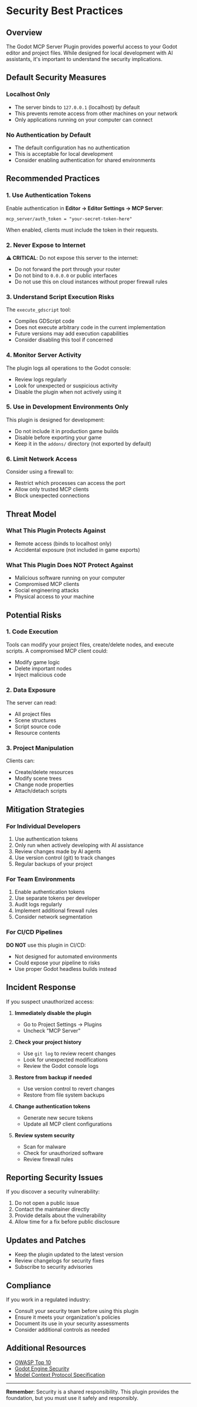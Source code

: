 # Security Best Practices

## Overview

The Godot MCP Server Plugin provides powerful access to your Godot editor and project files. While designed for local development with AI assistants, it's important to understand the security implications.

## Default Security Measures

### Localhost Only
- The server binds to `127.0.0.1` (localhost) by default
- This prevents remote access from other machines on your network
- Only applications running on your computer can connect

### No Authentication by Default
- The default configuration has no authentication
- This is acceptable for local development
- Consider enabling authentication for shared environments

## Recommended Practices

### 1. Use Authentication Tokens

Enable authentication in **Editor → Editor Settings → MCP Server**:

```
mcp_server/auth_token = "your-secret-token-here"
```

When enabled, clients must include the token in their requests.

### 2. Never Expose to Internet

**⚠️ CRITICAL**: Do not expose this server to the internet:
- Do not forward the port through your router
- Do not bind to `0.0.0.0` or public interfaces
- Do not use this on cloud instances without proper firewall rules

### 3. Understand Script Execution Risks

The `execute_gdscript` tool:
- Compiles GDScript code
- Does not execute arbitrary code in the current implementation
- Future versions may add execution capabilities
- Consider disabling this tool if concerned

### 4. Monitor Server Activity

The plugin logs all operations to the Godot console:
- Review logs regularly
- Look for unexpected or suspicious activity
- Disable the plugin when not actively using it

### 5. Use in Development Environments Only

This plugin is designed for development:
- Do not include it in production game builds
- Disable before exporting your game
- Keep it in the `addons/` directory (not exported by default)

### 6. Limit Network Access

Consider using a firewall to:
- Restrict which processes can access the port
- Allow only trusted MCP clients
- Block unexpected connections

## Threat Model

### What This Plugin Protects Against
- Remote access (binds to localhost only)
- Accidental exposure (not included in game exports)

### What This Plugin Does NOT Protect Against
- Malicious software running on your computer
- Compromised MCP clients
- Social engineering attacks
- Physical access to your machine

## Potential Risks

### 1. Code Execution
Tools can modify your project files, create/delete nodes, and execute scripts. A compromised MCP client could:
- Modify game logic
- Delete important nodes
- Inject malicious code

### 2. Data Exposure
The server can read:
- All project files
- Scene structures
- Script source code
- Resource contents

### 3. Project Manipulation
Clients can:
- Create/delete resources
- Modify scene trees
- Change node properties
- Attach/detach scripts

## Mitigation Strategies

### For Individual Developers
1. Use authentication tokens
2. Only run when actively developing with AI assistance
3. Review changes made by AI agents
4. Use version control (git) to track changes
5. Regular backups of your project

### For Team Environments
1. Enable authentication tokens
2. Use separate tokens per developer
3. Audit logs regularly
4. Implement additional firewall rules
5. Consider network segmentation

### For CI/CD Pipelines
**DO NOT** use this plugin in CI/CD:
- Not designed for automated environments
- Could expose your pipeline to risks
- Use proper Godot headless builds instead

## Incident Response

If you suspect unauthorized access:

1. **Immediately disable the plugin**
   - Go to Project Settings → Plugins
   - Uncheck "MCP Server"

2. **Check your project history**
   - Use `git log` to review recent changes
   - Look for unexpected modifications
   - Review the Godot console logs

3. **Restore from backup if needed**
   - Use version control to revert changes
   - Restore from file system backups

4. **Change authentication tokens**
   - Generate new secure tokens
   - Update all MCP client configurations

5. **Review system security**
   - Scan for malware
   - Check for unauthorized software
   - Review firewall rules

## Reporting Security Issues

If you discover a security vulnerability:

1. Do not open a public issue
2. Contact the maintainer directly
3. Provide details about the vulnerability
4. Allow time for a fix before public disclosure

## Updates and Patches

- Keep the plugin updated to the latest version
- Review changelogs for security fixes
- Subscribe to security advisories

## Compliance

If you work in a regulated industry:
- Consult your security team before using this plugin
- Ensure it meets your organization's policies
- Document its use in your security assessments
- Consider additional controls as needed

## Additional Resources

- [OWASP Top 10](https://owasp.org/www-project-top-ten/)
- [Godot Engine Security](https://docs.godotengine.org/en/stable/contributing/development/core_and_modules/security.html)
- [Model Context Protocol Specification](https://modelcontextprotocol.io/)

---

**Remember**: Security is a shared responsibility. This plugin provides the foundation, but you must use it safely and responsibly.
